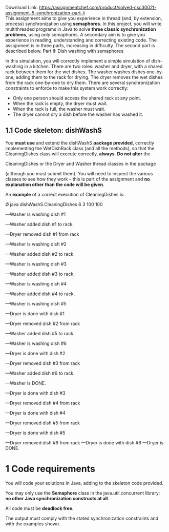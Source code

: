 Download Link: https://assignmentchef.com/product/solved-csc3002f-assignment-5-synchronization-part-ii
<br>
This assignment aims to give you experience in thread (and, by extension, process) synchronization using <strong>semaphores</strong>. In this project, you will write multithreaded programs in Java to solve <strong>three classic synchronization problems</strong>, using only semaphores.  A secondary aim is to give you experience in reading, understanding and correcting existing code.  The assignment is in three parts, increasing in difficulty.  The second part is described below. Part II: Dish washing with semaphores

In this simulation, you will correctly implement a simple simulation of dish-washing in a kitchen.  There are two roles: washer and dryer, with a shared rack between them for the wet dishes.  The washer washes dishes one-by-one, adding them to the rack for drying.  The dryer removes the wet dishes from the rack one-by-one to dry them.  There are several synchronization constraints to enforce to make this system work correctly:

<ul>

 <li>Only one person should access the shared rack at any point.</li>

 <li>When the rack is empty, the dryer must wait.</li>

 <li>When the rack is full, the washer must wait.</li>

 <li>The dryer cannot dry a dish before the washer has washed it.</li>

</ul>

<h2>1.1 Code skeleton: dishWashS</h2>

You <strong>must use</strong> and extend the dishWashS <strong>package provided</strong>, correctly implementing the WetDishRack            class (and all the methods), so that the           CleaningDishes   class will execute correctly, <strong>always</strong>.   <strong>Do not alter</strong> the

CleaningDishes   or the  Dryer and Washer  thread classes in the package

(although you must submit them).  You will need to inspect the various classes to see how they work – this is part of the assignment and <strong>no explanation other than the code will be given</strong>.

An <strong>example</strong> of a correct execution of            CleaningDishes   is:

Ø java       dishWashS.CleaningDishes  6          3          100     100

—Washer is washing dish #1

—Washer added dish #1 to rack.

—Dryer removed dish #1 from rack

—Washer is washing dish #2

—Washer added dish #2 to rack.

—Washer is washing dish #3

—Washer added dish #3 to rack.

—Washer is washing dish #4

—Washer added dish #4 to rack.

—Washer is washing dish #5

—Dryer is done with dish #1

—Dryer removed dish #2 from rack

—Washer added dish #5 to rack.

—Washer is washing dish #6

—Dryer is done with dish #2

—Dryer removed dish #3 from rack

—Washer added dish #6 to rack.

—Washer is DONE.

—Dryer is done with dish #3

—Dryer removed dish #4 from rack

—Dryer is done with dish #4

—Dryer removed dish #5 from rack

—Dryer is done with dish #5

—Dryer removed dish #6 from rack —Dryer is done with dish #6 —Dryer is DONE.

<h1>1         Code requirements</h1>

You will code your solutions in Java, adding to the skeleton code provided.

You may only use the <strong>Semaphore</strong> class in the java.util.concurrent library: <strong>no other Java synchronization constructs at all</strong>.

All code must be <strong>deadlock free. </strong>

The output must comply with the stated synchronization constraints and with the examples shown.